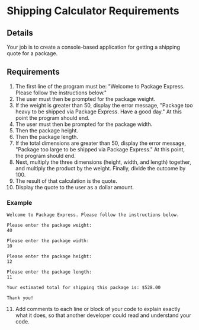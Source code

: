 # Shipping Calculator Requirements

## Details

Your job is to create a console-based application for getting a shipping quote for a package.

## Requirements

1. The first line of the program must be: "Welcome to Package Express. Please follow the instructions below."
2. The user must then be prompted for the package weight.
3. If the weight is greater than 50, display the error message, "Package too heavy to be shipped via Package Express. Have a good day." At this point the program should end.
4. The user must then be prompted for the package width.
5. Then the package height.
6. Then the package length.
7. If the total dimensions are greater than 50, display the error message, "Package too large to be shipped via Package Express." At this point, the program should end.
8. Next, multiply the three dimensions (height, width, and length) together, and multiply the product by the weight. Finally, divide the outcome by 100.
9. The result of that calculation is the quote.
10. Display the quote to the user as a dollar amount.

### Example

```
Welcome to Package Express. Please follow the instructions below.

Please enter the package weight:
40

Please enter the package width:
10

Please enter the package height:
12

Please enter the package length:
11

Your estimated total for shipping this package is: $528.00

Thank you!
```

11. Add comments to each line or block of your code to explain exactly what it does, so that another developer could read and understand your code.